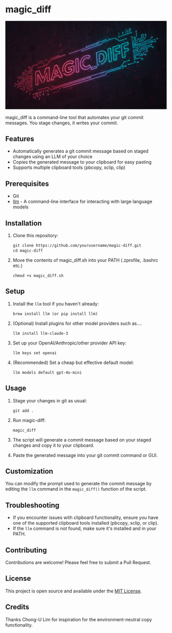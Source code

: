 # magic_diff

![magic_diff logo](logo.jpg)

magic_diff is a command-line tool that automates your git commit messages. You stage changes, it writes your commit.

## Features

- Automatically generates a git commit message based on staged changes using an LLM of your choice
- Copies the generated message to your clipboard for easy pasting
- Supports multiple clipboard tools (pbcopy, xclip, clip)

## Prerequisites

- Git
- [llm](https://github.com/simonw/llm) - A command-line interface for interacting with large language models

## Installation

1. Clone this repository:
   ```
   git clone https://github.com/yourusername/magic-diff.git
   cd magic-diff
   ```

2. Move the contents of magic_diff.sh into your PATH (.zprofile, .bashrc etc.)
   ```
   chmod +x magic_diff.sh
   ```

## Setup

1. Install the `llm` tool if you haven't already:
   ```
   brew install llm (or pip install llm)
   ```

2. (Optional) Install plugins for other model providers such as....
    ```
    llm install llm-claude-3
    ```

2. Set up your OpenAI/Anthropic/other provider API key:
   ```
   llm keys set openai
   ```

3. (Recommended) Set a cheap but effective default model:
   ```
   llm models default gpt-4o-mini
   ```

## Usage

1. Stage your changes in git as usual:
   ```
   git add .
   ```

2. Run magic-diff:
   ```
   magic_diff
   ```

3. The script will generate a commit message based on your staged changes and copy it to your clipboard.

4. Paste the generated message into your git commit command or GUI.

## Customization

You can modify the prompt used to generate the commit message by editing the `llm` command in the `magic_diff()` function of the script.

## Troubleshooting

- If you encounter issues with clipboard functionality, ensure you have one of the supported clipboard tools installed (pbcopy, xclip, or clip).
- If the `llm` command is not found, make sure it's installed and in your PATH.

## Contributing

Contributions are welcome! Please feel free to submit a Pull Request.

## License

This project is open source and available under the [MIT License](LICENSE).

## Credits

Thanks Chong-U Lim for inspiration for the environment-neutral copy functionality.
